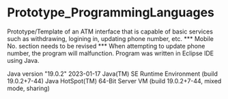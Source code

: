 # Prototype_ProgrammingLanguages
Prototype/Template of an ATM interface that is capable of basic services such as withdrawing, logining in, updating phone number, etc.
*** Mobile No. section needs to be revised *** When attempting to update phone number, the program will malfunction.
Program was written in Eclipse IDE using Java.

Java version "19.0.2" 2023-01-17
Java(TM) SE Runtime Environment (build 19.0.2+7-44)
Java HotSpot(TM) 64-Bit Server VM (build 19.0.2+7-44, mixed mode, sharing)
